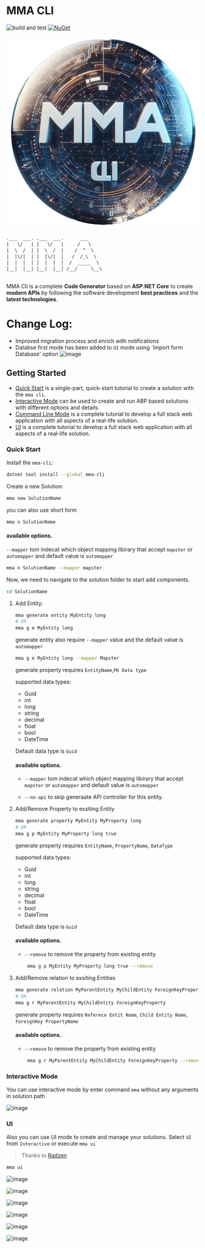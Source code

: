 # MMA CLI

![build and test](https://img.shields.io/github/actions/workflow/status/abpframework/abp/build-and-test.yml?branch=dev&style=flat-square)
[![NuGet](https://img.shields.io/badge/nugett-v4.1.3-blue?style=flat-square)](https://www.nuget.org/packages/mma-cli)

![image](mma3.png)
```
.___  ___. .___  ___.      ___      
|   \/   | |   \/   |     /   \     
|  \  /  | |  \  /  |    /  ^  \    
|  |\/|  | |  |\/|  |   /  /_\  \   
|  |  |  | |  |  |  |  /  _____  \  
|__|  |__| |__|  |__| /__/     \__\ 
                                    
```

MMA Cli is a complete **Code Generator** based on **ASP.NET Core** to create **modern APIs** by following the software development **best practices** and the **latest technologies**.

# Change Log:
- Improved migration process and enrich with notifications
- Databse first mode has been added to `UI` mode using `Import form Database' option
![image](https://i.imgur.com/ZqG95uM.png)


## Getting Started

- [Quick Start](#) is a single-part, quick-start tutorial to create a solution with the `mma cli`. 
- [Interactive Mode](#) can be used to create and run ABP based solutions with different options and details.
- [Command Line Mode](#) is a complete tutorial to develop a full stack web application with all aspects of a real-life solution.
- [UI](#) is a complete tutorial to develop a full stack web application with all aspects of a real-life solution.

### Quick Start
Install the `mma-cli`:

````bash
dotnet tool install --global mma-cli
````

Create a new Solution:

````bash
mma new SolutionName
````

you can also use short form

````bash
mma n SolutionName
````

#### available options.

`--mapper` tom indecat which object mapping libirary that accept `mapster` or `automapper` and default value is `automapper`

````bash
mma n SolutionName --mapper mapster
````


Now, we need to navigate to the solution folder to start add components.

````bash
cd SolutionName
````

1. Add Entity:
	````bash
	mma generate entity MyEntity long
	# OR
	mma g e MyEntity long
	````

	generate entity also require `--mapper` value and the default value is `automapper`

	````bash 
	mma g e MyEntity long --mapper Mapster
	````
	generate property requires `EntityName`,`PK Data type`

	supported data types:
	- Guid
	- int
	- long
	- string
	- decimal
	- float
	- bool
	- DateTime
	
	Default data type is `Guid`

	#### available options.

	- `--mapper` tom indecat which object mapping libirary that accept `mapster` or `automapper` and default value is `automapper`

	- `--no-api` to skip generaate API controller for this entity.
	
2. Add/Remove Property to exsiting Entity
	````bash
	mma generate property MyEntity MyProperty long
	# OR
	mma g p MyEntity MyProperty long true
	````

	generate property requires `EntityName`, `PropertyName`, `DataType`

	supported data types:
	- Guid
	- int
	- long
	- string
	- decimal
	- float
	- bool
	- DateTime
	
	Default data type is `Guid`

	#### available options.

	- `--remove` to remove the property from existing entity
	   ````bash 
		mma g p MyEntity MyProperty long true --remove
		````

2. Add/Remove relation to exsiting Entities
	````bash
	mma generate relation MyParentEntity MyChildEntity ForeignKeyProperty
	# OR
	mma g r MyParentEntity MyChildEntity ForeignKeyProperty
	````

	generate property requires `Referece Entit Name`, `Child Entity Name`, `ForeignKey PropertyName`


	#### available options.

	- `--remove` to remove the property from existing entity
	   ````bash 
		mma g r MyParentEntity MyChildEntity ForeignKeyProperty --remove
		````


### Interactive Mode

You can use interactive mode by enter command `mma` without any arguments in solution path

![image](https://i.imgur.com/DpTWnj2.gif)

### UI

Also you can use UI mode to create and manage your solutions. Select `UI` from `Interactive` or execute `mma ui`

> Thanks to [Radzen](https://blazor.radzen.com/)

````bash
mma ui
````

![image](https://i.imgur.com/wE6nXWF.png)

![image](https://i.imgur.com/ARweSJu.png)

![image](https://i.imgur.com/5BxbvkC.png)

![image](https://i.imgur.com/iMnGJcx.png)

![image](https://i.imgur.com/eYiSLBS.png)

![image](https://i.imgur.com/CS8PQE2.png)